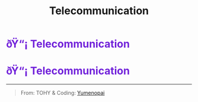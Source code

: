 ﻿---
lang: en-US
title: Telecommunication
prev: Swapper
next: 
---
# <font color="#7223da">ðŸ“¡ <b>Telecommunication</b></font> <Badge text="Power" type="tip" vertical="middle"/>
# <font color="#7223da">ðŸ“¡ <b>Telecommunication</b></font> <Badge text="Power" type="tip" vertical="middle"/>
---

> From: TOHY & Coding: [Yumenopai](https://github.com/Yumenopai)

